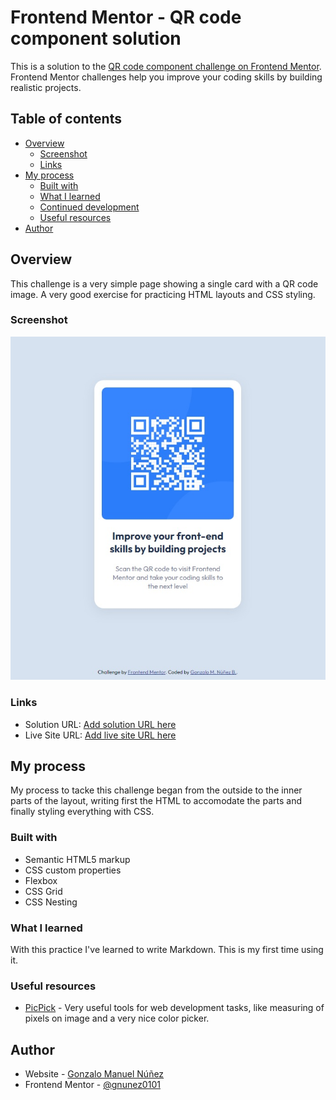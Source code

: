 # Frontend Mentor - QR code component solution

This is a solution to the [QR code component challenge on Frontend Mentor](https://www.frontendmentor.io/challenges/qr-code-component-iux_sIO_H). Frontend Mentor challenges help you improve your coding skills by building realistic projects. 

## Table of contents

- [Overview](#overview)
  - [Screenshot](#screenshot)
  - [Links](#links)
- [My process](#my-process)
  - [Built with](#built-with)
  - [What I learned](#what-i-learned)
  - [Continued development](#continued-development)
  - [Useful resources](#useful-resources)
- [Author](#author)

## Overview

This challenge is a very simple page showing a single card with a QR code image. A very good exercise for practicing HTML layouts and CSS styling.

### Screenshot

![](./screenshot.jpg)

### Links

- Solution URL: [Add solution URL here](https://github.com/gnunez0101/gnunez0101.github.io)
- Live Site URL: [Add live site URL here](https://gnunez0101.github.io/)

## My process

My process to tacke this challenge began from the outside to the inner parts of the layout, writing first the HTML to accomodate the parts and finally styling everything with CSS.

### Built with

- Semantic HTML5 markup
- CSS custom properties
- Flexbox
- CSS Grid
- CSS Nesting

### What I learned

With this practice I've learned to write Markdown. This is my first time using it.

### Useful resources

- [PicPick](https://picpick.app/en/) - Very useful tools for web development tasks, like measuring of pixels on image and a very nice color picker.

## Author

- Website - [Gonzalo Manuel Núñez](https://www.your-site.com)
- Frontend Mentor - [@gnunez0101](https://www.frontendmentor.io/profile/gnunez0101)


